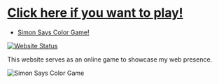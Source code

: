 # <a href="https://fr0st-iwnl.github.io/Game/" target="_blank">Click here if you want to play!</a>

* <a href="https://fr0st-iwnl.github.io/Game/" target="_blank">Simon Says Color Game!</a>

[![Website Status](https://img.shields.io/badge/Website%20Status-Online-green)](https://fr0st-iwnl.github.io/Game/)

 <p align="justify">This website serves as an online game to showcase my web presence.</p>

![Simon Says Color Game](https://cdn.discordapp.com/attachments/805554377745235974/1050308224055775232/image.png)
